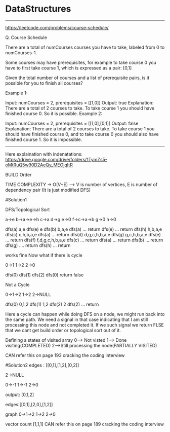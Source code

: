 # DataStructures

**********************************************************************************************************************************************
https://leetcode.com/problems/course-schedule/

Q. Course Schedule

There are a total of numCourses courses you have to take, labeled from 0 to numCourses-1.

Some courses may have prerequisites, for example to take course 0 you have to first take course 1, which is expressed as a pair: [0,1]

Given the total number of courses and a list of prerequisite pairs, is it possible for you to finish all courses?

 

Example 1:

Input: numCourses = 2, prerequisites = [[1,0]]
Output: true
Explanation: There are a total of 2 courses to take. 
             To take course 1 you should have finished course 0. So it is possible.
Example 2:

Input: numCourses = 2, prerequisites = [[1,0],[0,1]]
Output: false
Explanation: There are a total of 2 courses to take. 
             To take course 1 you should have finished course 0, and to take course 0 you should
             also have finished course 1. So it is impossible.


***********************************************************************************************************************************************
Here explaination with indenatations: https://drive.google.com/drive/folders/1TymZs5-oMtRuQ5w90D2AeQy_MEOjqItR


BUILD Order

TIME COMPLEXITY  ->  O(V+E) --> V is number of vertices, E is number of dependency pair (It is just modified DFS)

#Solution1

DFS/Topological Sort

a->e
b->a->e->h
c->a
d->g
e->0
f->c->a->b
g->0
h->0

dfs(a)					a,e
	dfs(e)				e
dfs(b)					b,a,e
	dfs(a) … return
	dfs(e) … return
	dfs(h)				h,b,a,e
dfs(c)					c,h,b,a,e
	dfs(a) … return
dfs(d)					d,g,c,h,b,a,e
	dfs(g)				g,c,h,b,a,e
dfs(e)  … return 
dfs(f)					f,d,g,c,h,b,a,e
	dfs(c) … return
	dfs(a) … return
	dfs(b) … return
dfs(g) …. return 
dfs(h) … return 

works fine
Now what if there is cycle

0->1
1->2
2->0

dfs(0)
	dfs(1)
		dfs(2)
			dfs(0) return false


Not a Cycle

0->1->2
1->2
2->NULL

dfs(0)					0,1,2
	dfs(1)				1,2
		dfs(2)			2
	dfs(2)  … return 


Here a cycle can happen while doing DFS on a node, we might run back into the same path. 
We need a signal in that case indicating that I am still processing this node and not completed it.
If we such signal we return FLSE that we cant get build order or topological sort out of it.

Defining a states of visited array
0--> Not visted
1--> Done visiting(COMPLETED)
2-->Still processing the node(PARTIALLY VISITED)

CAN refer this on page 193 cracking the coding interview


#Solution2
edges : [[0,1],[1,2],[0,2]]


2->NULL

0->-1
1->-1
2->0


output: [0,1,2]

edges:[[0,1],[2,0],[1,2]]

graph
0->1->2
1->2
2->0

vector count
[1,1,1]
 CAN refer this on page 189 cracking the coding interview
